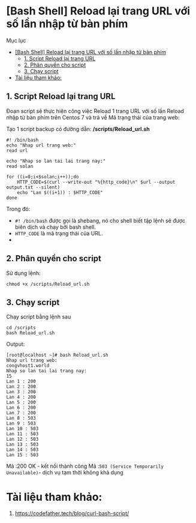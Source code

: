# [Bash Shell] Reload lại trang URL với số lần nhập từ bàn phím

Mục lục

- [[Bash Shell] Reload lại trang URL với số lần nhập từ bàn phím](#bash-shell-reload-lại-trang-url-với-số-lần-nhập-từ-bàn-phím)
  - [1. Script Reload lại trang URL](#1-script-reload-lại-trang-url)
  - [2. Phân quyền cho script](#2-phân-quyền-cho-script)
  - [3. Chạy script](#3-chạy-script)
- [Tài liệu tham khảo:](#tài-liệu-tham-khảo)

## 1. Script Reload lại trang URL
Đoạn script sẽ thực hiện công việc Reload 1 trang URL với số lần Reload nhập từ bàn phím trên Centos 7 và trả về Mã trạng thái của trang web:

Tạo 1 script backup có đường dẫn: **/scripts/Reload_url.sh**

```
#! /bin/bash
echo "Nhap url trang web:"
read url

echo "Nhap so lan tai lai trang nay:"
read solan

for ((i=0;i<$solan;i++));do
	HTTP_CODE=$(curl --write-out "%{http_code}\n" $url --output output.txt --silent)
	echo "Lan $((i+1)) : $HTTP_CODE" 
done
```

Trong đó:
- `#! /bin/bash` được gọi là shebang, nó cho shell biết tập lệnh sẽ được biên dịch và chạy bởi bash shell.
- `HTTP_CODE` là mã trạng thái của URL.
- 

## 2. Phân quyền cho script
Sử dụng lệnh:
```
chmod +x /scripts/Reload_url.sh
```
## 3. Chạy script
Chạy script bằng lệnh sau
```
cd /scripts
bash Reload_url.sh
```

Output:
```
[root@localhost ~]# bash Reload_url.sh
Nhap url trang web:
congvhost1.world
Nhap so lan tai lai trang nay:
15
Lan 1 : 200
Lan 2 : 200
Lan 3 : 200
Lan 4 : 200
Lan 5 : 200
Lan 6 : 200
Lan 7 : 200
Lan 8 : 503
Lan 9 : 503
Lan 10 : 503
Lan 11 : 503
Lan 12 : 503
Lan 13 : 503
Lan 14 : 503
Lan 15 : 503
```
Mã :200 OK - kết nối thành công
Mã :`503 (Service Temporarily Unavailable)`- dịch vụ tạm thời không khả dụng
# Tài liệu tham khảo:

1. https://codefather.tech/blog/curl-bash-script/